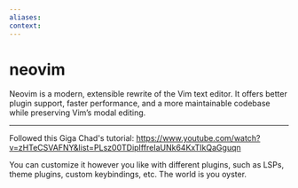 ```yaml
---
aliases:
context:
---
```


# neovim

Neovim is a modern, extensible rewrite of the Vim text editor. It offers better plugin support, faster performance, and a more maintainable codebase while preserving Vim’s modal editing.

---
Followed this Giga Chad's tutorial:
https://www.youtube.com/watch?v=zHTeCSVAFNY&list=PLsz00TDipIffreIaUNk64KxTIkQaGguqn

You can customize it however you like with different plugins, such as LSPs, theme plugins, custom keybindings, etc. The world is you oyster.